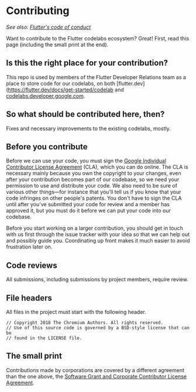 # Contributing

_See also: [Flutter's code of conduct](https://github.com/flutter/flutter/blob/master/CODE_OF_CONDUCT.md)_

Want to contribute to the Flutter codelabs ecosystem? Great! First, read this
page (including the small print at the end).

## Is this the right place for your contribution?

This repo is used by members of the Flutter Developer Relations team 
as a place to store code for our codelabs, on both
[flutter.dev](https://flutter.dev/docs/get-started/codelab and
[codelabs.developer.google.com](https://codelabs.developers.google.com/).

## So what should be contributed here, then?

Fixes and necessary improvements to the existing codelabs, mostly.

## Before you contribute

Before we can use your code, you must sign the
[Google Individual Contributor License
Agreement](https://cla.developers.google.com/about/google-individual)
(CLA), which you can do online. The CLA is necessary mainly because you own the
copyright to your changes, even after your contribution becomes part of our
codebase, so we need your permission to use and distribute your code. We also
need to be sure of various other things—for instance that you'll tell us if you
know that your code infringes on other people's patents. You don't have to sign
the CLA until after you've submitted your code for review and a member has
approved it, but you must do it before we can put your code into our codebase.

Before you start working on a larger contribution, you should get in touch with
us first through the issue tracker with your idea so that we can help out and
possibly guide you. Coordinating up front makes it much easier to avoid
frustration later on.

## Code reviews

All submissions, including submissions by project members, require review.

## File headers

All files in the project must start with the following header.

    // Copyright 2018 The Chromium Authors. All rights reserved.
    // Use of this source code is governed by a BSD-style license that can be
    // found in the LICENSE file.

## The small print

Contributions made by corporations are covered by a different agreement than the
one above, the [Software Grant and Corporate Contributor License
Agreement](https://developers.google.com/open-source/cla/corporate).
